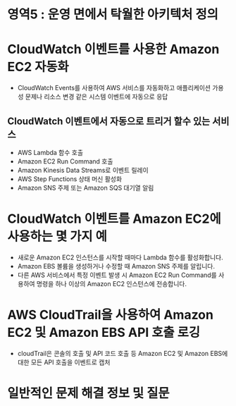# 영역5 : 운영 면에서 탁월한 아키텍처 정의

# CloudWatch 이벤트를 사용한 Amazon EC2 자동화
- CloudWatch Events를 사용하여 AWS 서비스를 자동화하고 애플리케이션 가용성 문제나 리소스 변경 같은 시스템 이벤트에 자동으로 응답
    
## CloudWatch 이벤트에서 자동으로 트리거 할수 있는 서비스
- AWS Lambda 함수 호출
- Amazon EC2 Run Command 호출
- Amazon Kinesis Data Streams로 이벤트 릴레이
- AWS Step Functions 상태 머신 활성화
- Amazon SNS 주제 또는 Amazon SQS 대기열 알림

# CloudWatch 이벤트를 Amazon EC2에 사용하는 몇 가지 예
- 새로운 Amazon EC2 인스턴스를 시작할 때마다 Lambda 함수를 활성화합니다.
- Amazon EBS 볼륨을 생성하거나 수정할 때 Amazon SNS 주제를 알립니다.
- 다른 AWS 서비스에서 특정 이벤트 발생 시 Amazon EC2 Run Command를 사용하여 명령을 하나 이상의 Amazon EC2 인스턴스에 전송합니다.

# AWS CloudTrail을 사용하여 Amazon EC2 및 Amazon EBS API 호출 로깅
- cloudTrail은 콘솔의 호출 및 API 코드 호출 등 Amazon EC2 및 Amazon EBS에 대한 모든 API 호출을 이벤트로 캡처

# 일반적인 문제 해결 정보 및 질문